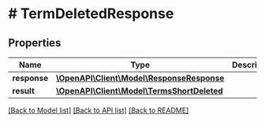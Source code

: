 # # TermDeletedResponse

## Properties

Name | Type | Description | Notes
------------ | ------------- | ------------- | -------------
**response** | [**\OpenAPI\Client\Model\ResponseResponse**](ResponseResponse.md) |  | [optional]
**result** | [**\OpenAPI\Client\Model\TermsShortDeleted**](TermsShortDeleted.md) |  | [optional]

[[Back to Model list]](../../README.md#models) [[Back to API list]](../../README.md#endpoints) [[Back to README]](../../README.md)
